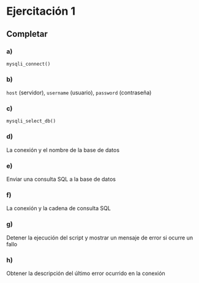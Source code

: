 # Ejercitación 1
## Completar
### a)
`mysqli_connect()`
### b)
`host` (servidor), `username` (usuario), `password` (contraseña)
### c)
`mysqli_select_db()`
### d)
La conexión y el nombre de la base de datos
### e)
Enviar una consulta SQL a la base de datos
### f)
La conexión y la cadena de consulta SQL
### g)
Detener la ejecución del script y mostrar un mensaje de error si ocurre un fallo
### h)
Obtener la descripción del último error ocurrido en la conexión